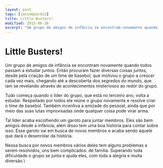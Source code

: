 ```yaml
---
layout: post
tags: [1animepordia]
title: Little Busters!
modified: 2015-06-26
excerpt: "Um grupo de amigos de infância se encontram novamente quando todos passam a estudar juntos. Então procuram fazer diversas coisas juntos, desde pela criação de um time de basebol, que motivou o grupo a crescer cada vez mais, chegando até a descoberta dos segredos do mundo, que iam se revelando através de acontecimentos misteriosos ao redor do grupo."
---
```


Little Busters!
===============

Um grupo de amigos de infância se encontram novamente quando todos
passam a estudar juntos. Então procuram fazer diversas coisas juntos,
desde pela criação de um time de basebol, que motivou o grupo a crescer
cada vez mais, chegando até a descoberta dos segredos do mundo, que iam
se revelando através de acontecimentos misteriosos ao redor do grupo.

Tudo começa quando o líder do grupo, que está no terceiro ano, volta a
estudar. Respeitado por todos ele reúne o grupo novamente e resolve
criar o time de basebol. Também incentiva a amizade do pessoal, ainda
que por meio das suas lutas improvisadas onde qualquer coisa pode virar
arma.

Tal líder acaba escolhendo um garoto para juntar membros. Eles são bem
amigos desde a infância, além disso tem uma boa história para contar
sobre isso. Esse garoto vai em busca de novos membros e acaba sendo
aquele que dará o desenrolar da história.

Nessa busca por novos membros vários deles tem alguns problemas a serem
resolvidos, uns bem complicados: de família. Superando toda dificuldade
o grupo se junta e ajuda eles, com toda a alegria e muita diversão.\


